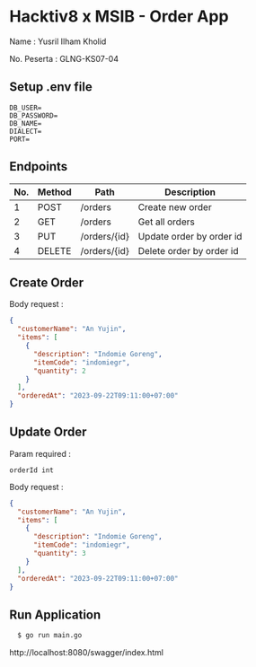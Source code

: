 
# Hacktiv8 x MSIB - Order App

Name : Yusril Ilham Kholid

No. Peserta : GLNG-KS07-04

## Setup .env file
```
DB_USER=
DB_PASSWORD=
DB_NAME=
DIALECT=
PORT=
```

## Endpoints
| No. | Method |        Path        |       Description        |
|-----|--------|--------------------|--------------------------|
| 1   | POST   |  /orders           | Create new order         |
| 2   | GET    |  /orders           | Get all orders           |
| 3   | PUT    |  /orders/{id}      | Update order by order id |
| 4   | DELETE |  /orders/{id}      | Delete order by order id |

## Create Order
Body request :
```json
{
  "customerName": "An Yujin",
  "items": [
    {
      "description": "Indomie Goreng",
      "itemCode": "indomiegr",
      "quantity": 2
    }
  ],
  "orderedAt": "2023-09-22T09:11:00+07:00"
}
```

## Update Order
Param required : 
```
orderId int
```

Body request : 
```json
{
  "customerName": "An Yujin",
  "items": [
    {
      "description": "Indomie Goreng",
      "itemCode": "indomiegr",
      "quantity": 3
    }
  ],
  "orderedAt": "2023-09-22T09:11:00+07:00"
}
```

## Run Application
```sh
  $ go run main.go
```

http://localhost:8080/swagger/index.html
